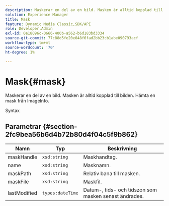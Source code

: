 ```yaml
---
description: Maskerar en del av en bild. Masken är alltid kopplad till bilden. Hämta en mask från ImageInfo.
solution: Experience Manager
title: Mask
feature: Dynamic Media Classic,SDK/API
role: Developer,Admin
exl-id: 0e18096c-0666-400b-a562-b6d183bd3334
source-git-commit: 77c88d5fe20e048f6fad2bb23cb1abe090793acf
workflow-type: tm+mt
source-wordcount: '70'
ht-degree: 1%

---
```


# Mask{#mask}

Maskerar en del av en bild. Masken är alltid kopplad till bilden. Hämta en mask från ImageInfo.

Syntax

## Parametrar {#section-2fc9bea56b6d4b72b80d4f04c5f9b862}

| Namn | Typ | Beskrivning |
|---|---|---|
| maskHandle | `xsd:string` | Maskhandtag. |
| name | `xsd:string` | Masknamn. |
| maskPath | `xsd:string` | Relativ bana till masken. |
| maskFile | `xsd:string` | Maskfil. |
| lastModified | `types:dateTime` | Datum-, tids- och tidszon som masken senast ändrades. |
